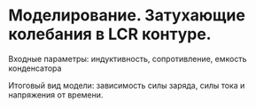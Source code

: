 #  Моделирование. Затухающие колебания в LCR контуре.
Входные параметры: индуктивность, сопротивление, емкость конденсатора

Итоговый вид модели: зависимость силы заряда, силы тока и напряжения от времени. 
